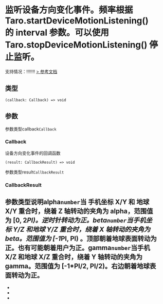 # 监听设备方向变化事件。频率根据 Taro.startDeviceMotionListening() 的 interval 参数。可以使用 Taro.stopDeviceMotionListening() 停止监听。
支持情况：!!!!!!!
[> 参考文档
](https://developers.weixin.qq.com/miniprogram/dev/api/device/motion/wx.onDeviceMotionChange.html)
## 类型[​](onDeviceMotionChange.html#类型)
```tsx
(callback: Callback) => void
```

## 参数[​](onDeviceMotionChange.html#参数)
参数类型callback`Callback`
### Callback[​](onDeviceMotionChange.html#callback)
设备方向变化事件的回调函数
```tsx
(result: CallbackResult) => void
```
参数类型result`CallbackResult`
### CallbackResult[​](onDeviceMotionChange.html#callbackresult)
参数类型说明alpha`number`当 手机坐标 X/Y 和 地球 X/Y 重合时，绕着 Z 轴转动的夹角为 alpha，范围值为 [0, 2*PI)。逆时针转动为正。beta`number`当手机坐标 Y/Z 和地球 Y/Z 重合时，绕着 X 轴转动的夹角为 beta。范围值为 [-1*PI, PI) 。顶部朝着地球表面转动为正。也有可能朝着用户为正。gamma`number`当手机 X/Z 和地球 X/Z 重合时，绕着 Y 轴转动的夹角为 gamma。范围值为 [-1*PI/2, PI/2)。右边朝着地球表面转动为正。
- 
- 

- 
-
